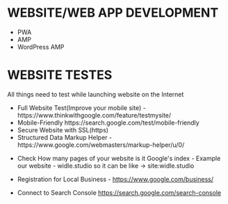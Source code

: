 # WEBSITE/WEB APP DEVELOPMENT
- PWA
- AMP
- WordPress AMP

# WEBSITE TESTES
All things need to test while launching website on the Internet

<ul>
  <li>Full Website Test(Improve your mobile site) - https://www.thinkwithgoogle.com/feature/testmysite/</li>
  <li>Mobile-Friendly https://search.google.com/test/mobile-friendly</li>
  <li>Secure Website with SSL(https)</li>
  <li>Structured Data Markup Helper - https://www.google.com/webmasters/markup-helper/u/0/</li>
</ul>

- Check How many pages of your website is it Google's index - Example our website - widle.studio so it can be like -> site:widle.studio

- Registration for Local Business - https://www.google.com/business/

- Connect to Search Console https://search.google.com/search-console
